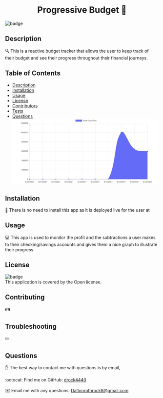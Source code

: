 <h1 align ="center">Progressive Budget 👋</h1>

![badge](https://img.shields.io/badge/license-Open-brightgreen)<br />
## Description
🔍 This is a reactive budget tracker that allows the user to keep track of their budget and see their progress throughout their financial journeys.
## Table of Contents
- [Description](#description)
- [Installation](#installation)
- [Usage](#usage)
- [License](#license)
- [Contributors](#contributors)
- [Tests](#tests)
- [Questions](#questions)
![img](screenshot.png)

## Installation
💾 There is no need to install this app as it is deployed live for the user at 
## Usage
💻 This app is used to monitor the profit and the subtractions a user makes to their checking/savings accounts and gives them a nice graph to illustrate their progress.
## License
![badge](https://img.shields.io/badge/license-Open-brightgreen)
<br />
This application is covered by the Open license. 
## Contributing
👪 
## Troubleshooting
✏️ 
## Questions
✋ The best way to contact me with questions is by email,<br />
<br />
:octocat: Find me on GitHub: [drock4440](https://github.com/drock4440)<br />
<br />
✉️ Email me with any questions: Daltonrothrock8@gmail.com<br /><br />
  